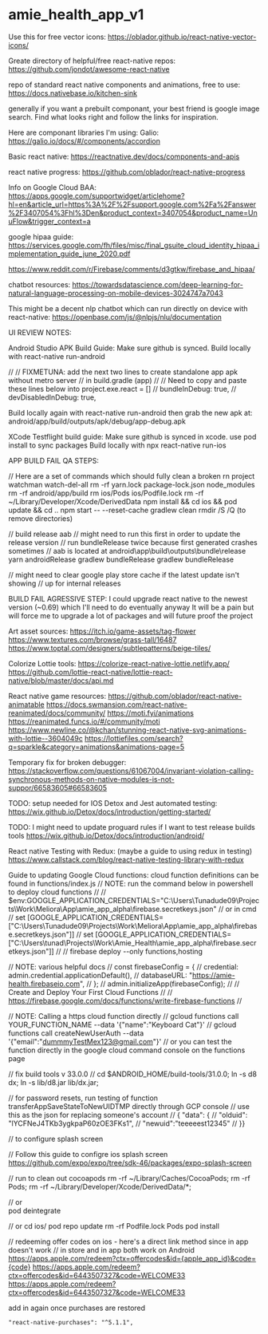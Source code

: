 # amie_health_app_v1

Use this for free vector icons:
https://oblador.github.io/react-native-vector-icons/

Greate directory of helpful/free react-native repos:
https://github.com/jondot/awesome-react-native

repo of standard react native components and animations, free to use:
https://docs.nativebase.io/kitchen-sink

generally if you want a prebuilt componant, your best friend is google image search. Find what looks right and follow the links for inspiration.

Here are componant libraries I'm using:
Galio:
https://galio.io/docs/#/components/accordion

Basic react native:
https://reactnative.dev/docs/components-and-apis

react native progress:
https://github.com/oblador/react-native-progress

Info on Google Cloud BAA:
https://apps.google.com/supportwidget/articlehome?hl=en&article_url=https%3A%2F%2Fsupport.google.com%2Fa%2Fanswer%2F3407054%3Fhl%3Den&product_context=3407054&product_name=UnuFlow&trigger_context=a

google hipaa guide:
https://services.google.com/fh/files/misc/final_gsuite_cloud_identity_hipaa_implementation_guide_june_2020.pdf

https://www.reddit.com/r/Firebase/comments/d3gtkw/firebase_and_hipaa/

chatbot resources:
https://towardsdatascience.com/deep-learning-for-natural-language-processing-on-mobile-devices-3024747a7043

This might be a decent nlp chatbot which can run directly on device with react-native:
https://openbase.com/js/@nlpjs/nlu/documentation

UI REVIEW NOTES:

Android Studio APK Build Guide:
Make sure github is synced.
Build locally with react-native run-android

// // FIXMETUNA: add the next two lines to create standalone app apk without metro server // in build.gradle (app)
// // Need to copy and paste these lines below into project.exe.react = []
// bundleInDebug: true,
// devDisabledInDebug: true,

Build locally again with react-native run-android
then grab the new apk at: android/app/build/outputs/apk/debug/app-debug.apk

XCode Testflight build guide:
Make sure github is synced in xcode.
use pod install to sync packages
Build locally with npx react-native run-ios

APP BUILD FAIL QA STEPS:

// Here are a set of commands which should fully clean a broken rn project
watchman watch-del-all
rm -rf yarn.lock package-lock.json node_modules
rm -rf android/app/build
rm ios/Pods ios/Podfile.lock
rm -rf ~/Library/Developer/Xcode/DerivedData
npm install && cd ios && pod update && cd ..
npm start -- --reset-cache
gradlew clean
rmdir /S /Q (to remove directories)

// build release aab
// might need to run this first in order to update the release version
// run bundleRelease twice because first generated crashes sometimes
// aab is located at android\app\build\outputs\bundle\release
yarn androidRelease
gradlew bundleRelease
gradlew bundleRelease

// might need to clear google play store cache if the latest update isn't showing
// up for internal releases

BUILD FAIL AGRESSIVE STEP:
I could upgrade react native to the newest version (~0.69) which I'll need to do eventually anyway
It will be a pain but will force me to upgrade a lot of packages and will future proof the project

Art asset sources:
https://itch.io/game-assets/tag-flower
https://www.textures.com/browse/grass-tall/16487
https://www.toptal.com/designers/subtlepatterns/beige-tiles/

Colorize Lottie tools:
https://colorize-react-native-lottie.netlify.app/
https://github.com/lottie-react-native/lottie-react-native/blob/master/docs/api.md

React native game resources:
https://github.com/oblador/react-native-animatable
https://docs.swmansion.com/react-native-reanimated/docs/community/
https://moti.fyi/animations
https://reanimated.funcs.io/#/community/moti
https://www.newline.co/@kchan/stunning-react-native-svg-animations-with-lottie--3604049c
https://lottiefiles.com/search?q=sparkle&category=animations&animations-page=5

Temporary fix for broken debugger:
https://stackoverflow.com/questions/61067004/invariant-violation-calling-synchronous-methods-on-native-modules-is-not-suppor/66583605#66583605

TODO: setup needed for IOS Detox and Jest automated testing:
https://wix.github.io/Detox/docs/introduction/getting-started/

TODO: I might need to update proguard rules if I want to test release builds tools
https://wix.github.io/Detox/docs/introduction/android/

React native Testing with Redux:
(maybe a guide to using redux in testing)
https://www.callstack.com/blog/react-native-testing-library-with-redux

Guide to updating Google Cloud functions:
cloud function definitions can be found in functions/index.js
// NOTE: run the command below in powershell to deploy cloud functions
// // $env:GOOGLE_APPLICATION_CREDENTIALS="C:\Users\Tunadude09\Projects\Work\Meliora\App\amie_app_alpha\firebase.secretkeys.json"
// or in cmd
// set [GOOGLE_APPLICATION_CREDENTIALS=["C:\Users\Tunadude09\Projects\Work\Meliora\App\amie_app_alpha\firebase.secretkeys.json"]]
// set [GOOGLE_APPLICATION_CREDENTIALS=["C:\Users\tunad\Projects\Work\Amie_Health\amie_app_alpha\firebase.secretkeys.json"]]
// // firebase deploy --only functions,hosting

// NOTE: various helpful docs
// const firebaseConfig = {
// credential: admin.credential.applicationDefault(),
// databaseURL: "https://amie-health.firebaseio.com",
// };
// admin.initializeApp(firebaseConfig);
// // Create and Deploy Your First Cloud Functions
// // https://firebase.google.com/docs/functions/write-firebase-functions
//

// NOTE: Calling a https cloud function directly
// gcloud functions call YOUR_FUNCTION_NAME --data '{"name":"Keyboard Cat"}'
// gcloud functions call createNewUserAuth --data '{"email":"dummmyTestMex123@gmail.com"}'
// or you can test the function directly in the google cloud command console on the functions page

// fix build tools v 33.0.0
// cd $ANDROID_HOME/build-tools/31.0.0; ln -s d8 dx; ln -s lib/d8.jar lib/dx.jar;

// for password resets, run testing of function transferAppSaveStateToNewUIDTMP directly through GCP console
// use this as the json for replacing someone's account
// { "data": {
// "olduid": "lYCFNeJ4TKb3ygkpaP60zOE3FKs1",
// "newuid":"teeeeest12345"
// }}

// to configure splash screen

<!-- yarn expo-splash-screen -i assets/amieSplash.png -b #FFFFFF -->
<!-- yarn configure-splash-screen -b white --dark-mode-background-color white --dark-mode-status-bar-background-color white --status-bar-background-color white -i C:\Users\tunad\Projects\Work\Amie_Health\amie_app_alpha\assets\amieSplash.png -->

// Follow this guide to configre ios splash screen
https://github.com/expo/expo/tree/sdk-46/packages/expo-splash-screen

// run to clean out cocoapods
rm -rf ~/Library/Caches/CocoaPods; rm -rf Pods; rm -rf ~/Library/Developer/Xcode/DerivedData/\*;

// or  
pod deintegrate

// or
cd ios/
pod repo update
rm -rf Podfile.lock Pods
pod install

// redeeming offer codes on ios - here's a direct link method since in app doesn't work
// in store and in app both work on Android
https://apps.apple.com/redeem?ctx=offercodes&id={apple_app_id}&code={code}
https://apps.apple.com/redeem?ctx=offercodes&id=6443507327&code=WELCOME33
https://apps.apple.com/redeem?ctx=offercodes&id=6443507327&code=WELCOME33

add in again once purchases are restored

    "react-native-purchases": "^5.1.1",
